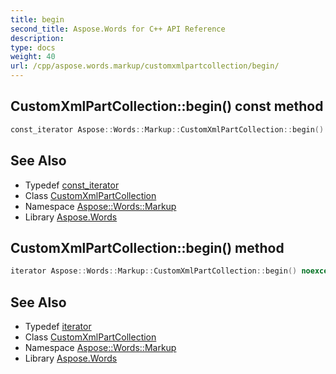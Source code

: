```yaml
---
title: begin
second_title: Aspose.Words for C++ API Reference
description: 
type: docs
weight: 40
url: /cpp/aspose.words.markup/customxmlpartcollection/begin/
---
```

## CustomXmlPartCollection::begin() const method




```cpp
const_iterator Aspose::Words::Markup::CustomXmlPartCollection::begin() const noexcept
```

## See Also

* Typedef [const_iterator](../const_iterator/)
* Class [CustomXmlPartCollection](../)
* Namespace [Aspose::Words::Markup](../../)
* Library [Aspose.Words](../../../)
## CustomXmlPartCollection::begin() method




```cpp
iterator Aspose::Words::Markup::CustomXmlPartCollection::begin() noexcept
```

## See Also

* Typedef [iterator](../iterator/)
* Class [CustomXmlPartCollection](../)
* Namespace [Aspose::Words::Markup](../../)
* Library [Aspose.Words](../../../)
